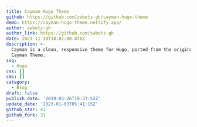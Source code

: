 ```yaml
---
title: Cayman Hugo Theme
github: https://github.com/zwbetz-gh/cayman-hugo-theme
demo: https://cayman-hugo-theme.netlify.app/
author: zwbetz-gh
author_link: https://github.com/zwbetz-gh
date: 2023-11-30T18:02:00.870Z
description: >-
  Cayman is a clean, responsive theme for Hugo, ported from the original Jekyll
  Cayman Theme.
ssg:
  - Hugo
css: []
cms: []
category:
  - Blog
draft: false
publish_date: '2019-03-26T19:37:52Z'
update_date: '2023-01-03T05:41:15Z'
github_star: 41
github_fork: 31
---
```

